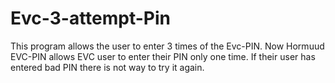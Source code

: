 # Evc-3-attempt-Pin
This program allows the user to enter 3 times of the Evc-PIN. Now Hormuud EVC-PIN allows EVC user to enter their PIN only one time. If their user has entered bad PIN there is not way to try it again. 
